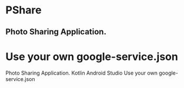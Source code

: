# PShare
## Photo Sharing Application.</br>
Use your own google-service.json </br>
=======
Photo Sharing Application. Kotlin Android Studio
Use your own google-service.json
